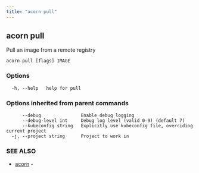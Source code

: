 ```yaml
---
title: "acorn pull"
---
```

## acorn pull

Pull an image from a remote registry

```
acorn pull [flags] IMAGE
```

### Options

```
  -h, --help   help for pull
```

### Options inherited from parent commands

```
      --debug               Enable debug logging
      --debug-level int     Debug log level (valid 0-9) (default 7)
      --kubeconfig string   Explicitly use kubeconfig file, overriding current project
  -j, --project string      Project to work in
```

### SEE ALSO

* [acorn](acorn.md)	 - 

